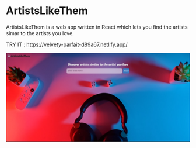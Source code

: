 # ArtistsLikeThem

ArtistsLikeThem is a web app written in React which lets you find the artists simar to the artists you love.

TRY IT : https://velvety-parfait-d89a67.netlify.app/

<img src = "https://github.com/TechCursed/artists-like-them-v2.0/blob/master/demo/home.png">




